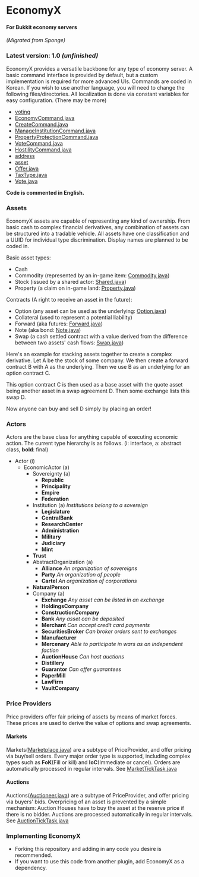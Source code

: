 # EconomyX
#### For Bukkit economy servers
_(Migrated from Sponge)_

### Latest version: 1.0 _(unfinished)_

EconomyX provides a versatile backbone for any type of economy server.
A basic command interface is provided by default, but a custom implementation is required for more advanced UIs.
Commands are coded in Korean. If you wish to use another language, you will need to change the following files/directories.
All localization is done via constant variables for easy configuration.
(There may be more)
- [voting](src%2Fmain%2Fjava%2Foasis%2Feconomyx%2Fclasses%2Fvoting)
- [EconomyCommand.java](src%2Fmain%2Fjava%2Foasis%2Feconomyx%2Fcommands%2FEconomyCommand.java)
- [CreateCommand.java](src%2Fmain%2Fjava%2Foasis%2Feconomyx%2Fcommands%2Fcreate%2FCreateCommand.java)
- [ManageInstitutionCommand.java](src%2Fmain%2Fjava%2Foasis%2Feconomyx%2Fcommands%2Fmanagement%2FManageInstitutionCommand.java)
- [PropertyProtectionCommand.java](src%2Fmain%2Fjava%2Foasis%2Feconomyx%2Fcommands%2Fmanagement%2FPropertyProtectionCommand.java)
- [VoteCommand.java](src%2Fmain%2Fjava%2Foasis%2Feconomyx%2Fcommands%2Fvoting%2FVoteCommand.java)
- [HostilityCommand.java](src%2Fmain%2Fjava%2Foasis%2Feconomyx%2Fcommands%2Fwarfare%2FHostilityCommand.java)
- [address](src%2Fmain%2Fjava%2Foasis%2Feconomyx%2Ftypes%2Faddress)
- [asset](src%2Fmain%2Fjava%2Foasis%2Feconomyx%2Ftypes%2Fasset)
- [Offer.java](src%2Fmain%2Fjava%2Foasis%2Feconomyx%2Ftypes%2Foffer%2FOffer.java)
- [TaxType.java](src%2Fmain%2Fjava%2Foasis%2Feconomyx%2Fevents%2Ftax%2FTaxType.java)
- [Vote.java](src%2Fmain%2Fjava%2Foasis%2Feconomyx%2Finterfaces%2Fvoting%2FVote.java)

**Code is commented in English.**

### Assets
EconomyX assets are capable of representing any kind of ownership.
From basic cash to complex financial derivatives, any combination of assets can be structured into a tradable vehicle.
All assets have one classification and a UUID for individual type discrimination.
Display names are planned to be coded in.

Basic asset types:
- Cash
- Commodity (represented by an in-game item: [Commodity.java](src%2Fmain%2Fjava%2Foasis%2Feconomyx%2Ftypes%2Fasset%2Fcommodity%2FCommodity.java))
- Stock (issued by a shared actor: [Shared.java](src%2Fmain%2Fjava%2Foasis%2Feconomyx%2Finterfaces%2Factor%2Ftypes%2Fownership%2FShared.java))
- Property (a claim on in-game land: [Property.java](src%2Fmain%2Fjava%2Foasis%2Feconomyx%2Ftypes%2Fasset%2Fproperty%2FProperty.java))

Contracts (A right to receive an asset in the future):
- Option (any asset can be used as the underlying: [Option.java](src%2Fmain%2Fjava%2Foasis%2Feconomyx%2Ftypes%2Fasset%2Fcontract%2Foption%2FOption.java))
- Collateral (used to represent a potential liability)
- Forward (aka futures: [Forward.java](src%2Fmain%2Fjava%2Foasis%2Feconomyx%2Ftypes%2Fasset%2Fcontract%2Fforward%2FForward.java))
- Note (aka bond: [Note.java](src%2Fmain%2Fjava%2Foasis%2Feconomyx%2Ftypes%2Fasset%2Fcontract%2Fnote%2FNote.java))
- Swap (a cash settled contract with a value derived from the difference between two assets' cash flows: [Swap.java](src%2Fmain%2Fjava%2Foasis%2Feconomyx%2Ftypes%2Fasset%2Fcontract%2Fswap%2FSwap.java))

Here's an example for stacking assets together to create a complex derivative.
Let A be the stock of some company. We then create a forward contract B with A as the underlying.
Then we use B as an underlying for an option contract C.

This option contract C is then used as a base asset with the quote asset being another asset in a swap agreement D.
Then some exchange lists this swap D.

Now anyone can buy and sell D simply by placing an order!

### Actors
Actors are the base class for anything capable of executing economic action.
The current type hierarchy is as follows. (i: interface, a: abstract class, **bold**: final)

- Actor (i)
  - EconomicActor (a)
    - Sovereignty (a)
      - **Republic**
      - **Principality**
      - **Empire**
      - **Federation**
    - Institution (a) _Institutions belong to a sovereign_
      - **Legislature**
      - **CentralBank**
      - **ResearchCenter**
      - **Administration**
      - **Military**
      - **Judiciary**
      - **Mint**
    - **Trust**
    - AbstractOrganization (a)
      - **Alliance** _An organization of sovereigns_
      - **Party** _An organization of people_
      - **Cartel** _An organization of corporations_
    - **NaturalPerson**
    - Company (a)
      - **Exchange** _Any asset can be listed in an exchange_
      - **HoldingsCompany**
      - **ConstructionCompany**
      - **Bank** _Any asset can be deposited_
      - **Merchant** _Can accept credit card payments_
      - **SecuritiesBroker** _Can broker orders sent to exchanges_
      - **Manufacturer**
      - **Mercenary** _Able to participate in wars as an independent faction_
      - **AuctionHouse** _Can host auctions_
      - **Distillery**
      - **Guarantor** _Can offer guarantees_
      - **PaperMill**
      - **LawFirm**
      - **VaultCompany**

### Price Providers
Price providers offer fair pricing of assets by means of market forces.
These prices are used to derive the value of options and swap agreements.

#### Markets
Markets([Marketplace.java](src%2Fmain%2Fjava%2Foasis%2Feconomyx%2Finterfaces%2Ftrading%2Fmarket%2FMarketplace.java)) are a subtype of PriceProvider, and offer pricing via buy/sell orders.
Every major order type is supported,
including complex types such as **FoK**(Fill or kill) and **IoC**(Immediate or cancel).
Orders are automatically processed in regular intervals.
See [MarketTickTask.java](src%2Fmain%2Fjava%2Foasis%2Feconomyx%2Ftasks%2Ftrading%2FMarketTickTask.java)

#### Auctions
Auctions([Auctioneer.java](src%2Fmain%2Fjava%2Foasis%2Feconomyx%2Finterfaces%2Ftrading%2Fauction%2FAuctioneer.java)) are a subtype of PriceProvider, and offer pricing via buyers' bids.
Overpricing of an asset is prevented by a simple mechanism:
Auction Houses have to buy the asset at the reserve price if there is no bidder.
Auctions are processed automatically in regular intervals.
See [AuctionTickTask.java](src%2Fmain%2Fjava%2Foasis%2Feconomyx%2Ftasks%2Ftrading%2FAuctionTickTask.java)

### Implementing EconomyX
- Forking this repository and adding in any code you desire is recommended.
- If you want to use this code from another plugin, add EconomyX as a dependency.